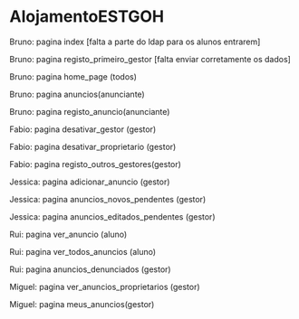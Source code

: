 # AlojamentoESTGOH


Bruno: pagina index     [falta a parte do ldap para os alunos entrarem]

Bruno: pagina registo_primeiro_gestor     [falta enviar corretamente os dados]

Bruno: pagina home_page (todos)

Bruno: pagina anuncios(anunciante)

Bruno: pagina registo_anuncio(anunciante)


Fabio: pagina desativar_gestor (gestor)

Fabio: pagina desativar_proprietario (gestor)

Fabio: pagina registo_outros_gestores(gestor)



Jessica: pagina adicionar_anuncio (gestor)

Jessica: pagina anuncios_novos_pendentes (gestor)

Jessica: pagina anuncios_editados_pendentes (gestor)



Rui: pagina ver_anuncio (aluno)

Rui: pagina ver_todos_anuncios (aluno)

Rui: pagina anuncios_denunciados (gestor)


Miguel: pagina ver_anuncios_proprietarios (gestor)

Miguel: pagina meus_anuncios(gestor)
